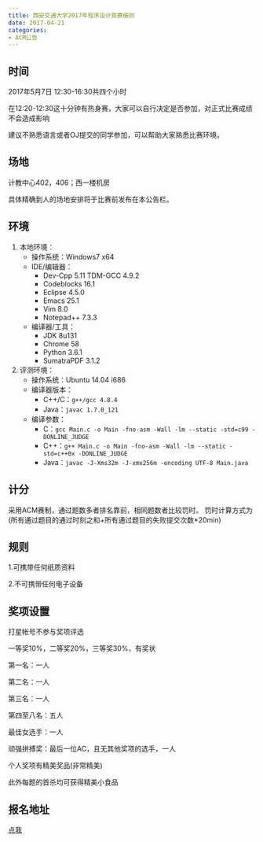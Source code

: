 ```yaml
---
title: 西安交通大学2017年程序设计竞赛细则
date: 2017-04-21
categories:
- ACM公告
---
```


## 时间
2017年5月7日 12:30-16:30共四个小时

在12:20-12:30这十分钟有热身赛，大家可以自行决定是否参加，对正式比赛成绩不会造成影响

建议不熟悉语言或者OJ提交的同学参加，可以帮助大家熟悉比赛环境。

## 场地
计教中心402，406；西一楼机房

具体精确到人的场地安排将于比赛前发布在本公告栏。

## 环境

1. 本地环境：
    - 操作系统：Windows7 x64
    - IDE/编辑器：
        - Dev-Cpp 5.11 TDM-GCC 4.9.2
        - Codeblocks 16.1
        - Eclipse 4.5.0
        - Emacs 25.1
        - Vim 8.0
        - Notepad++ 7.3.3
    - 编译器/工具：
        - JDK 8u131
        - Chrome 58
        - Python 3.6.1
        - SumatraPDF 3.1.2
2. 评测环境：
    - 操作系统：Ubuntu 14.04 i686
    - 编译器版本：
        - C++/C：`g++/gcc 4.8.4`
        - Java：`javac 1.7.0_121`
    - 编译参数：
        - C：`gcc Main.c -o Main -fno-asm -Wall -lm --static -std=c99 -DONLINE_JUDGE`
        - C++：`g++ Main.c -o Main -fno-asm -Wall -lm --static -std=c++0x -DONLINE_JUDGE`
        - Java：`javac -J-Xms32m -J-xmx256m -encoding UTF-8 Main.java`

## 计分

采用ACM赛制，通过题数多者排名靠前，相同题数者比较罚时。
罚时计算方式为(所有通过题目的通过时刻之和+所有通过题目的失败提交次数*20min)

## 规则

1.可携带任何纸质资料

2.不可携带任何电子设备

## 奖项设置
打星帐号不参与奖项评选

一等奖10%，二等奖20%，三等奖30%，有奖状

第一名：一人

第二名：一人

第三名：一人

第四至八名：五人

最佳女选手：一人

顽强拼搏奖：最后一位AC，且无其他奖项的选手，一人

个人奖项有精美奖品(非常精美)

此外每题的首杀均可获得精美小食品

## 报名地址

[点我](https://www.sojump.hk/jq/13558302.aspx)
